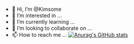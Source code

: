 - 👋 Hi, I’m @Kimsome
- 👀 I’m interested in ...
- 🌱 I’m currently learning ...
- 💞️ I’m looking to collaborate on ...
- 📫 How to reach me ...
[![Anurag's GitHub stats](https://github-readme-stats.vercel.app/api?username=Kimsome)](https://github.com/Kimsome/github-readme-stats)
<!---
Kimsome/Kimsome is a ✨ special ✨ repository because its `README.md` (this file) appears on your GitHub profile.
You can click the Preview link to take a look at your changes.
--->
